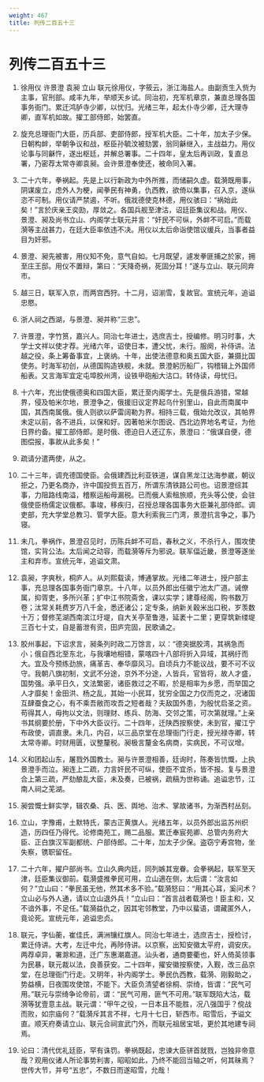 ```yaml
---
weight: 467
title: 列传二百五十三
---
```


# 列传二百五十三

1. <span id="列传二百五十三-1"></span>
徐用仪 许景澄 袁昶 立山 联元徐用仪，字筱云，浙江海盐人。由副贡生入赀为主事，官刑部。咸丰九年，举顺天乡试。同治初，充军机章京，兼直总理各国事务衙门。累迁鸿胪寺少卿，以忧归。光绪三年，起太仆寺少卿，迁大理寺卿，直军机如故。擢工部侍郎，始罢直。

2. <span id="列传二百五十三-2"></span>
旋充总理衙门大臣，历兵部、吏部侍郎，授军机大臣。二十年，加太子少保。日朝构衅，举朝争议和战，枢臣孙毓汶被劾罢，翁同龢继入，主战益力。用仪论事与同龢忤，遂出枢廷，并解总署事。二十四年，皇太后再训政，复直总署，乃密荐太常寺卿袁昶。会许景澄奉使还，被命同入署。

3. <span id="列传二百五十三-3"></span>
二十六年，拳祸起。先是上以行新政为中外所推，而储嗣久虚。载漪既用事，阴谋废立，虑外人为梗，闻拳民有神勇，仇西教，欲倚以集事，召入京，遂纵恣不可制。用仪请严禁遏，不听。俄戕德使克林德，用仪骇曰：“祸始此矣！”言於庆亲王奕劻，厚敛之。各国兵舰至津沽，诏廷臣集议和战。用仪、景澄、昶及尚书立山、内阁学士联元并言：“奸民不可纵，外衅不可启。”而载漪等主战甚力，在廷大臣率依违不决。用仪以太后命诣使馆议缓兵，当事者益目为奸邪。

4. <span id="列传二百五十三-4"></span>
景澄、昶先被害，用仪知不免，意气自如。七月既望，遽发拳匪捕之於家，拥至庄王邸。用仪不置辩，第曰：“天降奇祸，死固分耳！”遂与立山、联元同弃市。

5. <span id="列传二百五十三-5"></span>
越三日，联军入京，而两宫西狩。十二月，诏湔雪，复故官。宣统元年，追谥忠愍。

6. <span id="列传二百五十三-6"></span>
浙人祠之西湖，与景澄、昶并称“三忠”。

7. <span id="列传二百五十三-7"></span>
许景澄，字竹筼，嘉兴人。同治七年进士，选庶吉士，授编修。明习时事，大学士文祥以使才荐。光绪六年，诏使日本，遭父忧，未行。服阕，补侍讲。法越之役，条上筹备事宜，上褒纳。十年，出使法德意和奥五国大臣，兼摄比国使务。时海军初创，从德国购造铁舰，未就。景澄躬历船厂，钩稽辑上外国师船表。又言海军宜定屯埠胶州湾，设铁甲砲船大沽口。转侍读，母忧归。

8. <span id="列传二百五十三-8"></span>
十六年，充出使俄德奥和四国大臣，累迁至内阁学士。先是俄兵游猎，常越界，侵及帕米尔地，景澄争之，俄援旧议定界起乌什别里山，自此而南属中国，其西南属俄。俄人则欲以萨雷阔勒为界。相持三载，俄始允改议，其帕界未定以前，各不进兵，以保和好。因著帕米尔图说、西北边界地名考证，为他日界约备。擢工部侍郎。是时俄、德迫日人还辽东，景澄曰：“俄谋自便，德图偿报，事故从此多矣！”

9. <span id="列传二百五十三-9"></span>
疏请分遣两使，从之。

10. <span id="列传二百五十三-10"></span>
二十三年，调充德国使臣。会俄建西比利亚铁道，谋自黑龙江达海参崴，朝议拒之，乃更名商办，许中国投赀五百万，所谓东清铁路公司也。诏景澄综其事，力阻路线南溢，稽察运船毋漏税。已而俄人索租旅顺，充头等公使，会驻俄使臣杨儒定议俄都。事竣，移疾归，召授总理各国事务大臣兼礼部侍郎。调吏部，充大学堂总教习、管学大臣。意大利索我三门湾，景澄抗言争之，事乃寝。

11. <span id="列传二百五十三-11"></span>
未几，拳祸作，景澄召见时，历陈兵衅不可启，春秋之义，不杀行人，围攻使馆，实背公法。太后闻之动容，而载漪等斥为邪说。联军偪近畿，景澄等遂坐主和弃市。宣统元年，追谥文肃。

12. <span id="列传二百五十三-12"></span>
袁昶，字爽秋，桐庐人。从刘熙载读，博通掌故。光绪二年进士，授户部主事，充总理各国事务衙门章京。十八年，以员外郎出任徽宁池太广道。诫僚属，抑胥吏，多所兴革；扩中江书院斋舍，课以实学；建尊经阁，购书数万卷；汰常关耗费岁万八千金，悉还诸公；定专条，纳新关穀米出口税，岁羡数十万；督修芜湖西南滨江圩堤，自大关亭至鲁港，延袤十二里；更穿筑新缕堤三百七十丈，自是蓄泄有资，田庐完固，民歌诵之。

13. <span id="列传二百五十三-13"></span>
胶州事起，下诏求言，昶条列时政二万馀言，以：“德突据胶湾，其祸急而小；俄自西北至东北，与我壤地相错，蒙喀四十八部将折入异域，其祸纡而大。宜及今预练劲旅，痛革吉、奉华靡风习。自顷兵力不能议战，要不可不议守。我朝八旗初制，文武不分途，京外不分途，人皆兵，官皆将，故人才盛，国势强。承平日久，文法繁密，诸臣救过之不暇，於是相率为乡愿，而举国之人才靡矣！金田洪、杨之乱，其始一小民耳，犹穷全国之力仅而克之，况诸国互肆蚕食之心，有不乘吾敝而攻吾之短者哉？夫敌国外患，为殷忧启圣之资。苟得其人，毋拘以文法，则理财、练兵、防海、交邻之策，可次第就理。”上亲书其纲要於册，下中外大臣议行。二十四年，迁陕西按察使，未到官，擢江宁布政使，调直隶。未几，内召，以三品京堂在总理衙门行走，授光禄寺卿，转太常寺卿。时财用匮，议整釐税。昶极言釐金名病商，实病民，不可议增。

14. <span id="列传二百五十三-14"></span>
义和团起山东，屠戮外国教士。昶与许景澄相善，廷询时，陈奏皆忼慨，上执景澄手而泣。昶连上二疏，力言奸民不可纵，使臣不宜杀，皆不报。复与景澄合上第三疏，严劾酿乱大臣，未及奏，已被祸，疏稿为世称诵。追谥忠节，江南人祠之芜湖。

15. <span id="列传二百五十三-15"></span>
昶尝慨士鲜实学，辑农桑、兵、医、舆地、治术、掌故诸书，为渐西村丛刻。

16. <span id="列传二百五十三-16"></span>
立山，字豫甫，土默特氏，蒙古正黄旗人。光绪五年，以员外郎出监苏州织造，历四任乃得代。论修南苑工，赐二品服。累迁奉宸苑卿、总管内务府大臣、正白旗汉军副都统、户部侍郎。二十年，加太子少保。盗窃宁寿宫物，坐失察，镌职留任。

17. <span id="列传二百五十三-17"></span>
二十六年，擢户部尚书。立山久典内廷，同列嫉其宠眷。会拳祸起，联军至天津，廷臣集议御前。载漪盛推拳民可用，立山適在侧，太后谓：“汝言如何？”立山曰：“拳民虽无他，然其术多不验。”载漪怒曰：“用其心耳，奚问术？立山必与外人通，请以立山退外兵！”立山曰：“首言战者载漪也！臣主和，又不谙外事，不足任。”载漪益仇之，因其宅邻教堂，乃中以蜚语，谓藏匿外人，竟论死。宣统元年，追谥忠贞。

18. <span id="列传二百五十三-18"></span>
联元，字仙蘅，崔佳氏，满洲镶红旗人。同治七年进士，选庶吉士，授检讨，累迁侍讲。大考，左迁中允，再陟侍讲。以京察，出知安徽太平府，调安庆。两荐卓异，署滁和道，迁广东惠潮嘉道。汕头者，通商要衢也，奸人倚英领事为民暴，联元裁以法，良善获安。二十四年，擢安徽按察使，入觐，改三品京堂，在总理衙门行走。又明年，补内阁学士。拳民仇西教，载漪、刚毅助之，势益横，日夜围攻使馆，不能下。大臣负清望者徐桐、崇绮，皆谓：“民气可用。”联元与崇绮争论帝前，谓：“民气可用，匪气不可用。”联军既陷大沽，载漪等犹壹意主战。联元谓：“甲午之役，一日本且不能胜，况八强国乎？傥战而败，如宗庙何？”载漪斥其言不祥，七月十七日，斩西市。昭雪后，予谥文直。顺天府奏请立山、联元合祠宣武门外，而联元祖居宝坻，更於其地建专祠焉。

19. <span id="列传二百五十三-19"></span>
论曰：清代优礼廷臣，罕有诛罚。拳祸既起，忠谏大臣骈首就戮，岂独非帝意哉？观用仪诸人所论事势利害，昭昭如此，乃终不能回当轴之听，何其昧焉？世传大节，并号“五忠”，不数日而遂昭雪，允哉！
